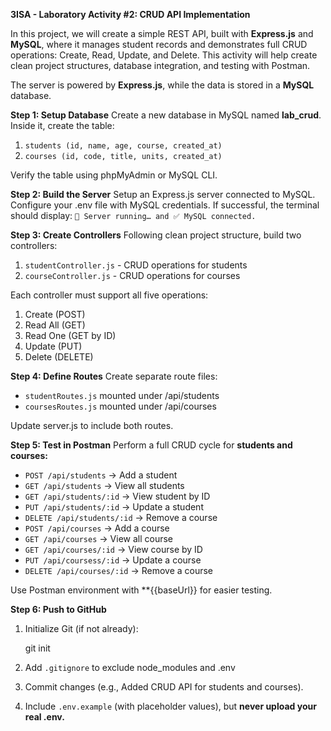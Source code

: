 **3ISA - Laboratory Activity #2: CRUD API Implementation**

In this project, we will create a simple REST API, built with **Express.js** and **MySQL**, where it manages student records and demonstrates full CRUD operations: Create, Read, Update, and Delete. This activity will help create clean project structures, database integration, and testing with Postman.

The server is powered by **Express.js**, while the data is stored in a **MySQL** database. 

**Step 1: Setup Database**
Create a new database in MySQL named **lab_crud**. Inside it, create the table:
1. `students (id, name, age, course, created_at)`
2. `courses (id, code, title, units, created_at)`


Verify the table using phpMyAdmin or MySQL CLI.

**Step 2: Build the Server**
Setup an Express.js server connected to MySQL. Configure your .env file with MySQL credentials. If successful, the terminal should display: `🚀 Server running… and ✅ MySQL connected.`

**Step 3: Create Controllers**
Following clean project structure, build two controllers:
1. `studentController.js` - CRUD operations for students
2. `courseController.js` - CRUD operations for courses

Each controller must support all five operations:
1. Create (POST)
2. Read All (GET)
3. Read One (GET by ID)
4. Update (PUT)
5. Delete (DELETE)

**Step 4: Define Routes**
Create separate route files:
- `studentRoutes.js` mounted under /api/students
- `coursesRoutes.js` mounted under /api/courses

Update server.js to include both routes.

**Step 5: Test in Postman**
Perform a full CRUD cycle for **students and courses:**
- `POST /api/students` → Add a student
- `GET /api/students` → View all students
- `GET /api/students/:id` → View student by ID
- `PUT /api/students/:id` → Update a student
- `DELETE /api/students/:id` → Remove a course
- `POST /api/courses` → Add a course
- `GET /api/courses` → View all course
- `GET /api/courses/:id` → View course by ID
- `PUT /api/coursess/:id` → Update a course
- `DELETE /api/courses/:id` → Remove a course

Use Postman environment with **{{baseUrl}} for easier testing. 

**Step 6: Push to GitHub**
1. Initialize Git (if not already):
   
   git init
   
3. Add `.gitignore` to exclude node_modules and .env
4. Commit changes (e.g., Added CRUD API for students and courses).
5. Include `.env.example` (with placeholder values), but **never upload your real .env.**



